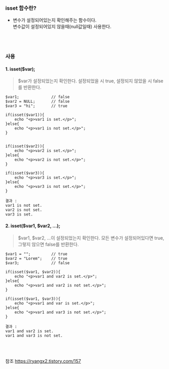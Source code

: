 ### isset 함수란?
 - 변수가 설정되어있는지 확인해주는 함수이다. 
<br/> 변수값이 설정되어있지 않을때(null값일때) 사용한다.
<br/>
<br/>

### 사용
#### 1. isset($var);
> $var가 설정되었는지 확인한다. 설정되었을 시 true, 설정되지 않았을 시 false를 반환한다.
```
$var1;              // false
$var2 = NULL;       // false
$var3 = "hi";       // true

if(isset($var1)){
    echo "<p>var1 is set.</p>";
}else{
    echo "<p>var1 is not set.</p>";
}


if(isset($var2)){
    echo "<p>var2 is set.</p>";
}else{
    echo "<p>var2 is not set.</p>";
}

if(isset($var3)){
    echo "<p>var3 is set.</p>";
}else{
    echo "<p>var3 is not set.</p>";
}

결과 : 
var1 is not set.
var2 is not set.
var3 is set.
```

#### 2. isset($var1, $var2, ...);
> $var1, $var2, ...이 설정되었는지 확인한다. 모든 변수가 설정되어있다면 true, 그렇지 않으면 false를 반환한다.
```
$var1 = "";         // true
$var2 = "Lorem";    // true
$var3;              // false

if(isset($var1, $var2)){
    echo "<p>var1 and var2 is set.</p>";
}else{
    echo "<p>var1 and var2 is not set.</p>";
}

if(isset($var1, $var3)){
    echo "<p>var1 and var is set.</p>";
}else{
    echo "<p>var1 and var3 is not set.</p>";
}

결과 :
var1 and var2 is set.
var1 and var3 is not set.
```
<br/>
<br/>



참조 https://ryangx2.tistory.com/157
